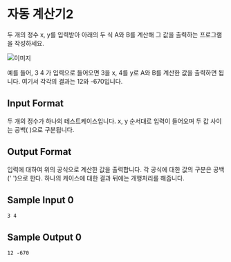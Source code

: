 # 자동 계산기2

두 개의 정수 x, y를 입력받아 아래의 두 식 A와 B를 계산해 그 값을 출력하는 프로그램을 작성하세요.

![이미지](https://s3.amazonaws.com/hr-assets/0/1678255443-c16277aa9d-20230308_150355.png)

예를 들어, 3 4 가 입력으로 들어오면 3을 x, 4를 y로 A와 B를 계산한 값을 출력하면 됩니다. 여기서 각각의 결과는 12와 -670입니다.

## Input Format

두 개의 정수가 하나의 테스트케이스입니다. x, y 순서대로 입력이 들어오며 두 값 사이는 공백( )으로 구분됩니다.

## Output Format

입력에 대하여 위의 공식으로 계산한 값을 출력합니다. 각 공식에 대한 값의 구분은 공백(' ')으로 한다. 하나의 케이스에 대한 결과 뒤에는 개행처리를 해줍니다.

## Sample Input 0
```
3 4
```
## Sample Output 0
```
12 -670
```